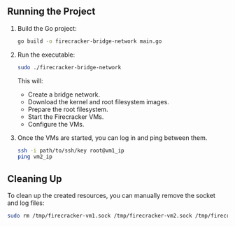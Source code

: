 

## Running the Project

1. Build the Go project:

    ```sh
    go build -o firecracker-bridge-network main.go
    ```

2. Run the executable:

    ```sh
    sudo ./firecracker-bridge-network
    ```

    This will:
    - Create a bridge network.
    - Download the kernel and root filesystem images.
    - Prepare the root filesystem.
    - Start the Firecracker VMs.
    - Configure the VMs.

3. Once the VMs are started, you can log in and ping between them.

    ```sh
    ssh -i path/to/ssh/key root@vm1_ip
    ping vm2_ip
    ```

## Cleaning Up

To clean up the created resources, you can manually remove the socket and log files:

```sh
sudo rm /tmp/firecracker-vm1.sock /tmp/firecracker-vm2.sock /tmp/firecracker-vm1.log /tmp/firecracker-vm2.log